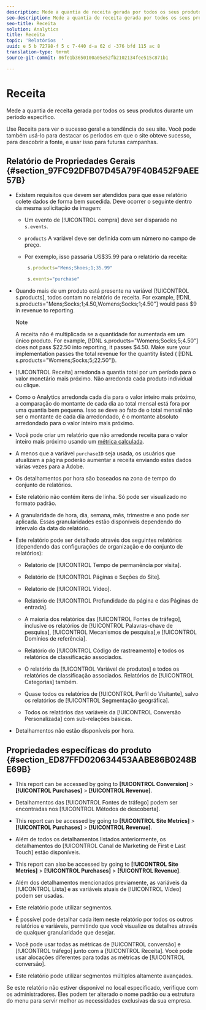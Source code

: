 ```yaml
---
description: Mede a quantia de receita gerada por todos os seus produtos durante um período específico.
seo-description: Mede a quantia de receita gerada por todos os seus produtos durante um período específico.
seo-title: Receita
solution: Analytics
title: Receita
topic: 'Relatórios  '
uuid: e 5 b 72798-f 5 c 7-440 d-a 62 d -376 bfd 115 ac 8
translation-type: tm+mt
source-git-commit: 86fe1b3650100a05e52fb2102134fee515c871b1

---
```



# Receita

Mede a quantia de receita gerada por todos os seus produtos durante um período específico.

Use Receita para ver o sucesso geral e a tendência do seu site. Você pode também usá-lo para destacar os períodos em que o site obteve sucesso, para descobrir a fonte, e usar isso para futuras campanhas.

## Relatório de Propriedades Gerais {#section_97FC92DFB07D45A79F40B452F9AEE57B}

* Existem requisitos que devem ser atendidos para que esse relatório colete dados de forma bem sucedida. Deve ocorrer o seguinte dentro da mesma solicitação de imagem:

   * Um evento de [!UICONTROL compra] deve ser disparado no `s.events`.

   * `products` A variável deve ser definida com um número no campo de preço.
   * Por exemplo, isso passaria US$35.99 para o relatório da receita:

      ```js
       s.products="Mens;Shoes;1;35.99"
      ```

      ```js
       s.events="purchase"
      ```

* Quando mais de um produto está presente na variável [!UICONTROL s.products], todos contam no relatório de receita. For example, [!DNL s.products="Mens;Socks;1;4.50,Womens;Socks;1;4.50"] would pass $9 in revenue to reporting.

   >[!NOTE]
   >
   >A receita não é multiplicada se a quantidade for aumentada em um único produto. For example, [!DNL s.products="Womens;Socks;5;4.50"] does not pass $22.50 into reporting, it passes $4.50. Make sure your implementation passes the total revenue for the quantity listed ( [!DNL s.products="Womens;Socks;5;22.50"]).

* [!UICONTROL Receita] arredonda a quantia total por um período para o valor monetário mais próximo. Não arredonda cada produto individual ou clique.
* Como o Analytics arredonda cada dia para o valor inteiro mais próximo, a comparação do montante de cada dia ao total mensal está fora por uma quantia bem pequena. Isso se deve ao fato de o total mensal não ser o montante de cada dia arredondado, é o montante absoluto arredondado para o valor inteiro mais próximo.
* Você pode criar um relatório que não arredonde receita para o valor inteiro mais próximo usando um [métrica calculada](https://marketing.adobe.com/resources/help/en_US/analytics/calcmetrics/).
* A menos que a variável `purchaseID` seja usada, os usuários que atualizam a página poderão aumentar a receita enviando estes dados várias vezes para a Adobe.
* Os detalhamentos por hora são baseados na zona de tempo do conjunto de relatórios.
* Este relatório não contém itens de linha. Só pode ser visualizado no formato padrão.
* A granularidade de hora, dia, semana, mês, trimestre e ano pode ser aplicada. Essas granularidades estão disponíveis dependendo do intervalo da data do relatório.
* Este relatório pode ser detalhado através dos seguintes relatórios (dependendo das configurações de organização e do conjunto de relatórios):

   * Relatório de [!UICONTROL Tempo de permanência por visita].
   * Relatório de [!UICONTROL Páginas e Seções do Site].
   * Relatório de [!UICONTROL Vídeo].
   * Relatório de [!UICONTROL Profundidade da página e das Páginas de entrada].
   * A maioria dos relatórios das [!UICONTROL Fontes de tráfego], inclusive os relatórios de [!UICONTROL Palavras-chave de pesquisa], [!UICONTROL Mecanismos de pesquisa],e [!UICONTROL Domínios de referência].

   * Relatório do [!UICONTROL Código de rastreamento] e todos os relatórios de classificação associados.
   * O relatório da [!UICONTROL Variável de produtos] e todos os relatórios de classificação associados. Relatórios de [!UICONTROL Categorias] também.

   * Quase todos os relatórios de [!UICONTROL Perfil do Visitante], salvo os relatórios de [!UICONTROL Segmentação geográfica].

   * Todos os relatórios das variáveis da [!UICONTROL Conversão Personalizada] com sub-relações básicas.

* Detalhamentos não estão disponíveis por hora.

## Propriedades específicas do produto {#section_ED87FFD020634453AABE86B0248BE69B}

* This report can be accessed by going to **[!UICONTROL Conversion]** &gt; **[!UICONTROL Purchases]** &gt; **[!UICONTROL Revenue]**.

* Detalhamentos das [!UICONTROL Fontes de tráfego] podem ser encontradas nos [!UICONTROL Métodos de descoberta].

* This report can be accessed by going to **[!UICONTROL Site Metrics]** &gt; **[!UICONTROL Purchases]** &gt; **[!UICONTROL Revenue]**.

* Além de todos os detalhamentos listados anteriormente, os detalhamentos do [!UICONTROL Canal de Marketing de First e Last Touch] estão disponíveis.

* This report can also be accessed by going to **[!UICONTROL Site Metrics]** &gt; **[!UICONTROL Purchases]** &gt; **[!UICONTROL Revenue]**.

* Além dos detalhamentos mencionados previamente, as variáveis da [!UICONTROL Lista] e as variáveis atuais de [!UICONTROL Vídeo] podem ser usadas.

* Este relatório pode utilizar segmentos.

* É possível pode detalhar cada item neste relatório por todos os outros relatórios e variáveis, permitindo que você visualize os detalhes através de qualquer granularidade que desejar.
* Você pode usar todas as métricas de [!UICONTROL conversão] e [!UICONTROL tráfego] junto com a [!UICONTROL Receita]. Você pode usar alocações diferentes para todas as métricas de [!UICONTROL conversão].

* Este relatório pode utilizar segmentos múltiplos altamente avançados.

Se este relatório não estiver disponível no local especificado, verifique com os administradores. Eles podem ter alterado o nome padrão ou a estrutura do menu para servir melhor as necessidades exclusivas da sua empresa.
